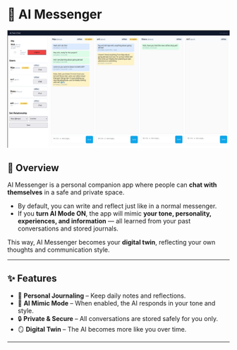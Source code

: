 # 🧠 AI Messenger

![AI Messenger Preview](r.png)

## 📌 Overview
AI Messenger is a personal companion app where people can **chat with themselves** in a safe and private space.  
- By default, you can write and reflect just like in a normal messenger.  
- If you **turn AI Mode ON**, the app will mimic **your tone, personality, experiences, and information** — all learned from your past conversations and stored journals.  

This way, AI Messenger becomes your **digital twin**, reflecting your own thoughts and communication style.  

---

## ✨ Features
- 📝 **Personal Journaling** – Keep daily notes and reflections.  
- 🤖 **AI Mimic Mode** – When enabled, the AI responds in your tone and style.  
- 🔒 **Private & Secure** – All conversations are stored safely for you only.  
- 🪞 **Digital Twin** – The AI becomes more like you over time.  

---

